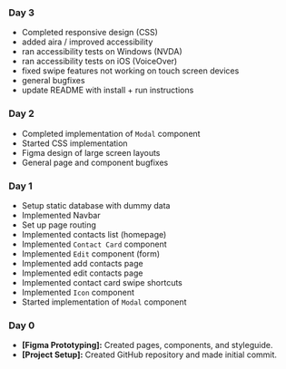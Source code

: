 ### Day 3
- Completed responsive design (CSS)
- added aira / improved accessibility
- ran accessibility tests on Windows (NVDA)
- ran accessibility tests on iOS (VoiceOver)
- fixed swipe features not working on touch screen devices
- general bugfixes
- update README with install + run instructions

### Day 2
- Completed implementation of `Modal` component
- Started CSS implementation
- Figma design of large screen layouts
- General page and component bugfixes

### Day 1
- Setup static database with dummy data
- Implemented Navbar
- Set up page routing
- Implemented contacts list (homepage)
- Implemented `Contact Card` component
- Implemented `Edit` component (form)
- Implemented add contacts page
- Implemented edit contacts page
- Implemented contact card swipe shortcuts
- Implemented `Icon` component
- Started implementation of `Modal` component

### Day 0
- **[Figma Prototyping]:** Created pages, components, and styleguide.
- **[Project Setup]:** Created GitHub repository and made initial commit.